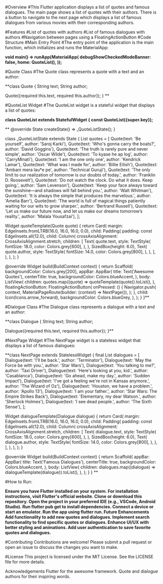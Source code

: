 #Overview
#This Flutter application displays a list of quotes and famous dialogues. The main page shows a list of quotes with their authors. There is a button to navigate to the next page which displays a list of famous dialogues from various movies with their corresponding authors.

#Features
#List of quotes with authors
#List of famous dialogues with authors
#Navigation between pages using a FloatingActionButton
#Code Structure
#Main Entry Point
#The entry point of the application is the main function, which initializes and runs the MaterialApp:

**void main() => runApp(MaterialApp(
  debugShowCheckedModeBanner: false,
  home: QuoteList(),
));**

#Quote Class
#The Quote class represents a quote with a text and an author:

**class Quote {
  String text;
  String author;

  Quote({required this.text, required this.author});
}
**

#QuoteList Widget
#The QuoteList widget is a stateful widget that displays a list of quotes:

**class QuoteList extends StatefulWidget {
  const QuoteList({super.key});**

**  @override
  State<QuoteList> createState() => _QuoteListState();
}

class _QuoteListState extends State<QuoteList> {
  List<Quote> quotes = [
    Quote(text: 'Be yourself', author: 'Saroj Karki'),
    Quote(text: 'Who\'s gonna carry the boats?', author: 'David Goggins'),
    Quote(text: 'The truth is rarely pure and never simple', author: 'Oscar Wilde'),
    Quote(text: 'To kyase he ap log', author: 'CarryMinati'),
    Quote(text: 'I am the one only one', author: 'Kendrick Lamar'),
    Quote(text: 'What was I made for', author: 'Billie Eilish'),
    Quote(text: 'Ambani mera lau*e pe', author: 'Technical Guruji'),
    Quote(text: 'The only limit to our realization of tomorrow is our doubts of today.', author: 'Franklin D. Roosevelt'),
    Quote(text: 'Do not watch the clock. Do what it does. Keep going.', author: 'Sam Levenson'),
    Quote(text: 'Keep your face always toward the sunshine—and shadows will fall behind you.', author: 'Walt Whitman'),
    Quote(text: 'It is always the simple that produces the marvelous.', author: 'Amelia Barr'),
    Quote(text: 'The world is full of magical things patiently waiting for our wits to grow sharper.', author: 'Bertrand Russell'),
    Quote(text: 'Let us make our future now, and let us make our dreams tomorrow’s reality.', author: 'Malala Yousafzai'),
  ];

  Widget quoteTemplate(Quote quote) {
    return Card(
      margin: EdgeInsets.fromLTRB(16.0, 16.0, 16.0, 0.0),
      child: Padding(
        padding: const EdgeInsets.all(12.0),
        child: Column(
          crossAxisAlignment: CrossAxisAlignment.stretch,
          children: <Widget>[
            Text(
              quote.text,
              style: TextStyle(
                fontSize: 18.0,
                color: Colors.grey[600],
              ),
            ),
            SizedBox(height: 6.0),
            Text(
              quote.author,
              style: TextStyle(
                fontSize: 14.0,
                color: Colors.grey[800],
              ),
            ),
          ],
        ),
      ),
    );
  }

  @override
  Widget build(BuildContext context) {
    return Scaffold(
      backgroundColor: Colors.grey[200],
      appBar: AppBar(
        title: Text('Awesome Quotes'),
        centerTitle: true,
        backgroundColor: Colors.blueAccent,
      ),
      body: ListView(
        children: quotes.map((quote) => quoteTemplate(quote)).toList(),
      ),
      floatingActionButton: FloatingActionButton(
        onPressed: () {
          Navigator.push(
            context,
            MaterialPageRoute(builder: (context) => NextPage()),
          );
        },
        child: Icon(Icons.arrow_forward),
        backgroundColor: Colors.blueGrey,
      ),
    );
  }
}**

#Dialogue Class
#The Dialogue class represents a dialogue with a text and an author:

**class Dialogue {
  String text;
  String author;

  Dialogue({required this.text, required this.author});
}**

#NextPage Widget
#The NextPage widget is a stateless widget that displays a list of famous dialogues:

**class NextPage extends StatelessWidget {
  final List<Dialogue> dialogues = [
    Dialogue(text: 'I\'ll be back.', author: 'Terminator'),
    Dialogue(text: 'May the Force be with you.', author: 'Star Wars'),
    Dialogue(text: 'You talking to me?', author: 'Taxi Driver'),
    Dialogue(text: 'Here\'s looking at you, kid.', author: 'Casablanca'),
    Dialogue(text: 'Go ahead, make my day.', author: 'Sudden Impact'),
    Dialogue(text: 'I\'ve got a feeling we\'re not in Kansas anymore.', author: 'The Wizard of Oz'),
    Dialogue(text: 'Houston, we have a problem.', author: 'Apollo 13'),
    Dialogue(text: 'I am your father.', author: 'Star Wars: The Empire Strikes Back'),
    Dialogue(text: 'Elementary, my dear Watson.', author: 'Sherlock Holmes'),
    Dialogue(text: 'I see dead people.', author: 'The Sixth Sense'),
  ];

  Widget dialogueTemplate(Dialogue dialogue) {
    return Card(
      margin: EdgeInsets.fromLTRB(16.0, 16.0, 16.0, 0.0),
      child: Padding(
        padding: const EdgeInsets.all(12.0),
        child: Column(
          crossAxisAlignment: CrossAxisAlignment.stretch,
          children: <Widget>[
            Text(
              dialogue.text,
              style: TextStyle(
                fontSize: 18.0,
                color: Colors.grey[600],
              ),
            ),
            SizedBox(height: 6.0),
            Text(
              dialogue.author,
              style: TextStyle(
                fontSize: 14.0,
                color: Colors.grey[800],
              ),
            ),
          ],
        ),
      ),
    );
  }

  @override
  Widget build(BuildContext context) {
    return Scaffold(
      appBar: AppBar(
        title: Text('Famous Dialogues'),
        centerTitle: true,
        backgroundColor: Colors.blueAccent,
      ),
      body: ListView(
        children: dialogues.map((dialogue) => dialogueTemplate(dialogue)).toList(),
      ),
    );
  }
}
**

#How to Run:

**Ensure you have Flutter installed on your system. For installation instructions, visit Flutter's official website.
Clone or download this repository.
Open the project in your preferred IDE (e.g., VSCode, Android Studio).
Run flutter pub get to install dependencies.
Connect a device or start an emulator.
Run the app using flutter run.
Future Enhancements
Add functionality to add new quotes and dialogues.
Implement search functionality to find specific quotes or dialogues.
Enhance UI/UX with better styling and animations.
Add user authentication to save favorite quotes and dialogues.**

#Contributing
Contributions are welcome! Please submit a pull request or open an issue to discuss the changes you want to make.

#License
This project is licensed under the MIT License. See the LICENSE file for more details.

Acknowledgements
Flutter for the awesome framework.
Quote and dialogue authors for their inspiring words.

